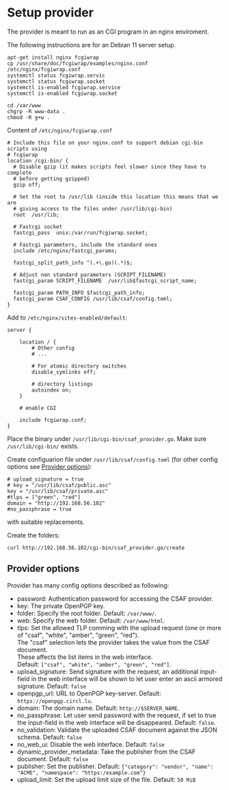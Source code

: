 # Setup provider

The provider is meant to run as an CGI program in an nginx enviroment.

The following instructions are for an Debian 11 server setup.

```(shell)
apt-get install nginx fcgiwrap
cp /usr/share/doc/fcgiwrap/examples/nginx.conf /etc/nginx/fcgiwrap.conf
systemctl status fcgiwrap.servic
systemctl status fcgiwrap.socket
systemctl is-enabled fcgiwrap.service
systemctl is-enabled fcgiwrap.socket
```

```(shell)
cd /var/www
chgrp -R www-data .
chmod -R g+w .
```

Content of `/etc/nginx/fcgiwrap.conf`

```
# Include this file on your nginx.conf to support debian cgi-bin scripts using
# fcgiwrap
location /cgi-bin/ {
  # Disable gzip (it makes scripts feel slower since they have to complete
  # before getting gzipped)
  gzip off;

  # Set the root to /usr/lib (inside this location this means that we are
  # giving access to the files under /usr/lib/cgi-bin)
  root  /usr/lib;

  # Fastcgi socket
  fastcgi_pass  unix:/var/run/fcgiwrap.socket;

  # Fastcgi parameters, include the standard ones
  include /etc/nginx/fastcgi_params;

  fastcgi_split_path_info ^(.+\.go)(.*)$;

  # Adjust non standard parameters (SCRIPT_FILENAME)
  fastcgi_param SCRIPT_FILENAME  /usr/lib$fastcgi_script_name;

  fastcgi_param PATH_INFO $fastcgi_path_info;
  fastcgi_param CSAF_CONFIG /usr/lib/csaf/config.toml;
}
```

Add to `/etc/nginx/sites-enabled/default`:

```
server {

    location / {
        # Other config
        # ...

        # For atomic directory switches
        disable_symlinks off;

        # directory listings
        autoindex on;
    }

    # enable CGI

    include fcgiwrap.conf;
}
```

Place the binary under `/usr/lib/cgi-bin/csaf_provider.go`.
Make sure `/usr/lib/cgi-bin/` exists.

Create configuarion file under `/usr/lib/csaf/config.toml` (for other config options see [Provider options](#provider-options)):

```
# upload_signature = true
# key = "/usr/lib/csaf/public.asc"
key = "/usr/lib/csaf/private.asc"
#tlps = ["green", "red"]
domain = "http://192.168.56.102"
#no_passphrase = true
```

with suitable replacements.

Create the folders:
```(shell)
curl http://192.168.56.102/cgi-bin/csaf_provider.go/create
```


## Provider options
Provider has many config options described as following:

 - password: Authentication password for accessing the CSAF provider.
 - key: The private OpenPGP key.
 - folder: Specify the root folder. Default: `/var/www/`.
 - web: Specify the web folder. Default: `/var/www/html`.
 - tlps: Set the allowed TLP comming with the upload request (one or more of "csaf", "white", "amber", "green", "red").             
   The "csaf" selection lets the provider takes the value from the CSAF document.         
   These affects the list items in the web interface.      
   Default: `["csaf", "white", "amber", "green", "red"]`.
 - upload_signature: Send signature with the request, an additional input-field in the web interface will be shown to let user enter an ascii armored signature. Default: `false`
 - openpgp_url: URL to OpenPGP key-server. Default: `https://openpgp.circl.lu`.
 - domain: The domain name. Default: `http://$SERVER_NAME`.
 - no_passphrase: Let user send password with the request, if set to true the input-field in the web interface will be disappeared. Default: `false`.
 - no_validation: Validate the uploaded CSAF document against the JSON schema. Default: `false`
 - no_web_ui: Disable the web interface. Default: `false`
 - dynamic_provider_metadata: Take the publisher from the CSAF document. Default: `false`
 - publisher: Set the publisher. Default: `{"category": "vendor", "name": "ACME", "namespace": "https:/example.com"}`
 - upload_limit: Set the upload limit  size of the file. Default: `50 MiB`